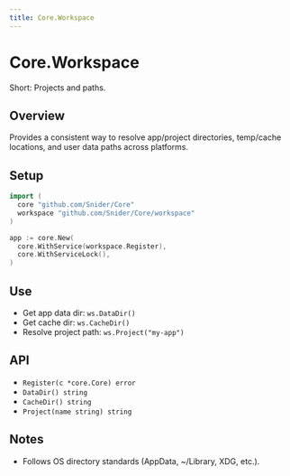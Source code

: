 ```yaml
---
title: Core.Workspace
---
```


# Core.Workspace

Short: Projects and paths.

## Overview
Provides a consistent way to resolve app/project directories, temp/cache locations, and user data paths across platforms.

## Setup
```go
import (
  core "github.com/Snider/Core"
  workspace "github.com/Snider/Core/workspace"
)

app := core.New(
  core.WithService(workspace.Register),
  core.WithServiceLock(),
)
```

## Use
- Get app data dir: `ws.DataDir()`
- Get cache dir: `ws.CacheDir()`
- Resolve project path: `ws.Project("my-app")`

## API
- `Register(c *core.Core) error`
- `DataDir() string`
- `CacheDir() string`
- `Project(name string) string`

## Notes
- Follows OS directory standards (AppData, ~/Library, XDG, etc.).


